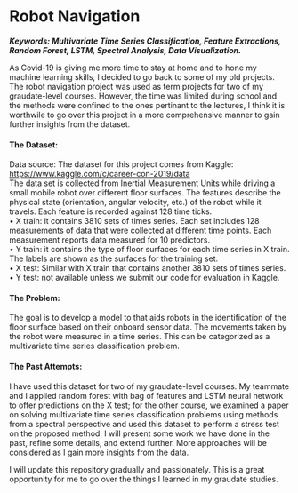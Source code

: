 # Robot Navigation
**_Keywords: Multivariate Time Series Classification, Feature Extractions, Random Forest, LSTM, Spectral Analysis, Data Visualization._**

As Covid-19 is giving me more time to stay at home and to hone my machine learning skills, I decided to go back to some of my old projects. The robot navigation project was used as term projects for two of my graudate-level courses. However, the time was limited during school and the methods were confined to the ones pertinant to the lectures, I think it is worthwile to go over this project in a more comprehensive manner to gain further insights from the dataset.

#### **The Dataset**:  
Data source: The dataset for this project comes from Kaggle: https://www.kaggle.com/c/career-con-2019/data  
The data set is collected from Inertial Measurement Units while driving a small mobile robot over different floor surfaces. The features describe the physical state (orientation, angular velocity, etc.) of the robot while it travels. Each feature is recorded against 128 time ticks.    
  • X train: it contains 3810 sets of times series. Each set includes 128 measurements of data that were collected at different time points. Each measurement reports data measured for 10 predictors.  
  • Y train: it contains the type of floor surfaces for each time series in X train. The labels are shown as the surfaces for the training set.  
  • X test: Similar with X train that contains another 3810 sets of times series.  
  • Y test: not available unless we submit our code for evaluation in Kaggle.  

#### **The Problem**:  
The goal is to develop a model to that aids robots in the identification of the floor surface based on their onboard sensor data. The movements taken by the robot were measured in a time series. This can be categorized as a multivariate time series classification problem.

#### **The Past Attempts**:  
I have used this dataset for two of my graudate-level courses. My teammate and I applied random forest with bag of features and LSTM neural network to offer predictions on the X test; for the other course, we examined a paper on solving multivariate time series classification problems using methods from a spectral perspective and used this dataset to perform a stress test on the proposed method. I will present some work we have done in the past, refine some details, and extend further. More approaches will be considered as I gain more insights from the data.

I will update this repository gradually and passionately. This is a great opportunity for me to go over the things I learned in my graudate studies. 
